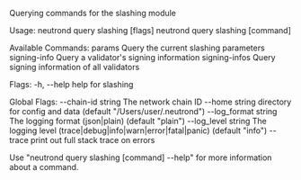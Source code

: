Querying commands for the slashing module

Usage:
  neutrond query slashing [flags]
  neutrond query slashing [command]

Available Commands:
  params        Query the current slashing parameters
  signing-info  Query a validator's signing information
  signing-infos Query signing information of all validators

Flags:
  -h, --help   help for slashing

Global Flags:
      --chain-id string     The network chain ID
      --home string         directory for config and data (default "/Users/user/.neutrond")
      --log_format string   The logging format (json|plain) (default "plain")
      --log_level string    The logging level (trace|debug|info|warn|error|fatal|panic) (default "info")
      --trace               print out full stack trace on errors

Use "neutrond query slashing [command] --help" for more information about a command.
